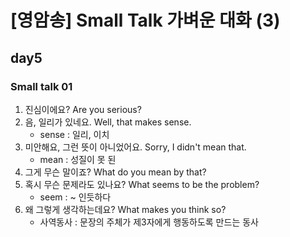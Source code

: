 # [영암송] Small Talk 가벼운 대화 (3)
## day5

### Small talk 01

1. 진심이에요? Are you serious?
2. 음, 일리가 있네요. Well, that makes sense.
	- sense : 일리, 이치
3. 미안해요, 그런 뜻이 아니었어요. Sorry, I didn't mean that.
	- mean : 성질이 못 된
4. 그게 무슨 말이죠? What do you mean by that?
5. 혹시 무슨 문제라도 있나요? What seems to be the problem?
	- seem : ~ 인듯하다
6. 왜 그렇게 생각하는데요? What makes you think so?
	- 사역동사 : 문장의 주체가 제3자에게 행동하도록 만드는 동사
